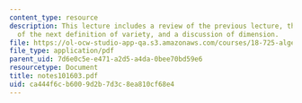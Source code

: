 ```yaml
---
content_type: resource
description: This lecture includes a review of the previous lecture, the introduction
  of the next definition of variety, and a discussion of dimension.
file: https://ol-ocw-studio-app-qa.s3.amazonaws.com/courses/18-725-algebraic-geometry-fall-2003/ca444f6cb6009d2b7d3c8ea810cf68e4_notes101603.pdf
file_type: application/pdf
parent_uid: 7d6e0c5e-e471-a2d5-a4da-0bee70bd59e6
resourcetype: Document
title: notes101603.pdf
uid: ca444f6c-b600-9d2b-7d3c-8ea810cf68e4
---
```

